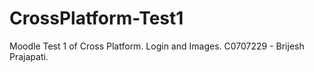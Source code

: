 # CrossPlatform-Test1
Moodle Test 1 of Cross Platform. Login and Images. C0707229 - Brijesh Prajapati.
